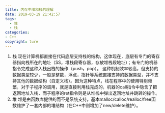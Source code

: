 ```yaml
---
title: 内存中堆和栈的理解
date: 2019-03-19 21:42:57
tags:
  - 堆
  - 栈
categories: 
- C++
copyright: ture
---
```

 1.  栈
	现在计算机都直接在代码底层支持栈的结构，这体现在，底层有专门的寄存器指向栈所在的地址（SS，堆栈段寄存器，存放堆栈段地址）；有专门的机器指令完成这种入栈出栈的操作（push，pop）。
	这种机制效率较高，但支持的数据类型较少，一般是整数，浮点，指针等系统直接支持的数据类型，并不支持其他的数据结构（自定义栈）。因为这种特点，栈在程序中的使用特别频繁，对于子程序的调用，就是直接利用栈完成的，机器的call指令中隐含了把返回地址入栈，而子程序的ret指令则是从堆栈中弹出返回地址并跳转的操作。
 2. 堆
 	堆是由函数库提供的而不是系统支持，基本malloc/calloc/realloc/free函数维护了一套内部的堆结构（在C++中则增加了new/delete维护）。
 	